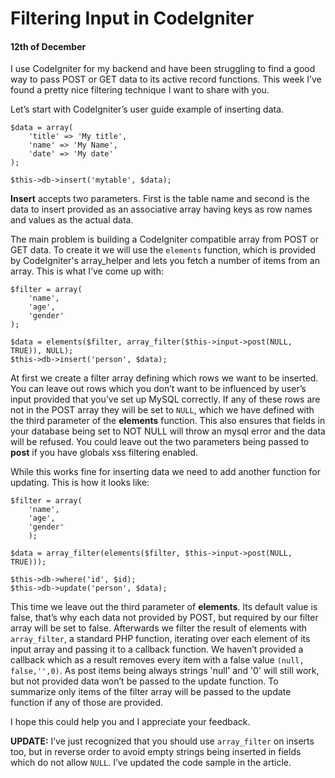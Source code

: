 # Filtering Input in CodeIgniter

#### 12th of December

I use CodeIgniter for my backend and have been struggling to find a good way to pass POST or GET data to its active record functions. This week I’ve found a pretty nice filtering technique I want to share with you.

Let’s start with CodeIgniter’s user guide example of inserting data.

<pre class="language-php"><code>$data = array(
	'title' => 'My title',
	'name' => 'My Name',
	'date' => 'My date'
);

$this->db->insert('mytable', $data);</code></pre>

__Insert__ accepts two parameters. First is the table name and second is the data to insert provided as an associative array having keys as row names and values as the actual data.

The main problem is building a CodeIgniter compatible array from POST or GET data. To create it we will use the `elements` function, which is provided by CodeIgniter's array_helper and lets you fetch a number of items from an array. This is what I’ve come up with:

<pre class="language-php"><code>$filter = array(
	'name',
	'age',
	'gender'
);

$data = elements($filter, array_filter($this->input->post(NULL, TRUE)), NULL);
$this->db->insert('person', $data);
</code></pre>

At first we create a filter array defining which rows we want to be inserted. You can leave out rows which you don’t want to be influenced by user’s input provided that you’ve set up MySQL correctly. If any of these rows are not in the POST array they will be set to `NULL`, which we have defined with the third parameter of the __elements__ function. This also ensures that fields in your database being set to NOT NULL  will throw an mysql error and the data will be refused. You could leave out the two parameters being passed to __post__ if you have globals xss filtering enabled.

While this works fine for inserting data we need to add another function for updating. This is how it looks like:

<pre class="language-php"><code>$filter = array(
	'name',
	'age',
	'gender'
	);

$data = array_filter(elements($filter, $this->input->post(NULL, TRUE)));

$this->db->where('id', $id);
$this->db->update('person', $data);</code></pre>

This time we leave out the third parameter of __elements__. Its default value is false, that’s why each data not provided by POST, but required by our filter array will be set to false. Afterwards we filter the result of elements with `array_filter`, a standard PHP function, iterating over each element of its input array and passing it to a callback function. We haven’t provided a callback which as a result removes every item with a false value `(null, false,'',0)`. As post items being always strings 'null' and '0' will still work, but not provided data won’t be passed to the update function. To summarize only items of the filter array will be passed to the update function if any of those are provided.

I hope this could help you and I appreciate your feedback.

__UPDATE:__ I’ve just recognized that you should use `array_filter` on inserts too, but in reverse order to avoid empty strings being inserted in fields which do not allow `NULL`. I’ve updated the code sample in the article.